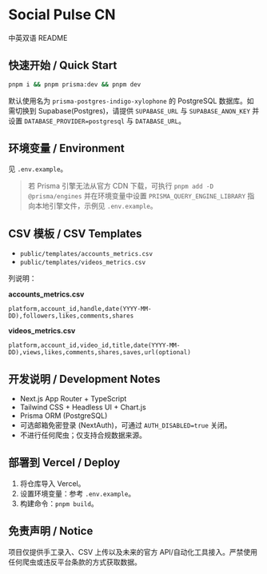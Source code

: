 # Social Pulse CN

中英双语 README

## 快速开始 / Quick Start

```bash
pnpm i && pnpm prisma:dev && pnpm dev
```

默认使用名为 `prisma-postgres-indigo-xylophone` 的 PostgreSQL 数据库。如需切换到 Supabase(Postgres)，请提供 `SUPABASE_URL` 与 `SUPABASE_ANON_KEY` 并设置 `DATABASE_PROVIDER=postgresql` 与 `DATABASE_URL`。

## 环境变量 / Environment

见 `.env.example`。

> 若 Prisma 引擎无法从官方 CDN 下载，可执行 `pnpm add -D @prisma/engines` 并在环境变量中设置 `PRISMA_QUERY_ENGINE_LIBRARY` 指向本地引擎文件，示例见 `.env.example`。

## CSV 模板 / CSV Templates

- `public/templates/accounts_metrics.csv`
- `public/templates/videos_metrics.csv`

列说明：

**accounts_metrics.csv**
```
platform,account_id,handle,date(YYYY-MM-DD),followers,likes,comments,shares
```
**videos_metrics.csv**
```
platform,account_id,video_id,title,date(YYYY-MM-DD),views,likes,comments,shares,saves,url(optional)
```

## 开发说明 / Development Notes

- Next.js App Router + TypeScript
- Tailwind CSS + Headless UI + Chart.js
- Prisma ORM (PostgreSQL)
- 可选邮箱免密登录 (NextAuth)，可通过 `AUTH_DISABLED=true` 关闭。
- 不进行任何爬虫；仅支持合规数据来源。

## 部署到 Vercel / Deploy

1. 将仓库导入 Vercel。
2. 设置环境变量：参考 `.env.example`。
3. 构建命令：`pnpm build`。

## 免责声明 / Notice

项目仅提供手工录入、CSV 上传以及未来的官方 API/自动化工具接入。严禁使用任何爬虫或违反平台条款的方式获取数据。
